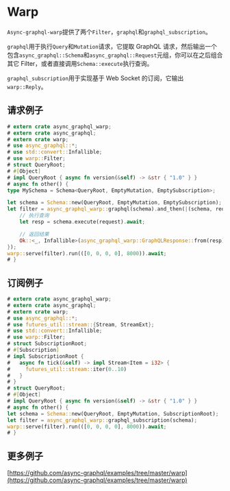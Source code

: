 # Warp

`Async-graphql-warp`提供了两个`Filter`，`graphql`和`graphql_subscription`。

`graphql`用于执行`Query`和`Mutation`请求，它提取 GraphQL 请求，然后输出一个包含`async_graphql::Schema`和`async_graphql::Request`元组，你可以在之后组合其它 Filter，或者直接调用`Schema::execute`执行查询。

`graphql_subscription`用于实现基于 Web Socket 的订阅，它输出`warp::Reply`。

## 请求例子

```rust
# extern crate async_graphql_warp;
# extern crate async_graphql;
# extern crate warp;
# use async_graphql::*;
# use std::convert::Infallible;
# use warp::Filter;
# struct QueryRoot;
# #[Object]
# impl QueryRoot { async fn version(&self) -> &str { "1.0" } }
# async fn other() {
type MySchema = Schema<QueryRoot, EmptyMutation, EmptySubscription>;

let schema = Schema::new(QueryRoot, EmptyMutation, EmptySubscription);
let filter = async_graphql_warp::graphql(schema).and_then(|(schema, request): (MySchema, async_graphql::Request)| async move {
    // 执行查询
    let resp = schema.execute(request).await;

    // 返回结果
    Ok::<_, Infallible>(async_graphql_warp::GraphQLResponse::from(resp))
});
warp::serve(filter).run(([0, 0, 0, 0], 8000)).await;
# }
```

## 订阅例子

```rust
# extern crate async_graphql_warp;
# extern crate async_graphql;
# extern crate warp;
# use async_graphql::*;
# use futures_util::stream::{Stream, StreamExt};
# use std::convert::Infallible;
# use warp::Filter;
# struct SubscriptionRoot;
# #[Subscription]
# impl SubscriptionRoot {
#   async fn tick(&self) -> impl Stream<Item = i32> {
#     futures_util::stream::iter(0..10)
#   }
# }
# struct QueryRoot;
# #[Object]
# impl QueryRoot { async fn version(&self) -> &str { "1.0" } }
# async fn other() {
let schema = Schema::new(QueryRoot, EmptyMutation, SubscriptionRoot);
let filter = async_graphql_warp::graphql_subscription(schema);
warp::serve(filter).run(([0, 0, 0, 0], 8000)).await;
# }
```

## 更多例子

[https://github.com/async-graphql/examples/tree/master/warp](https://github.com/async-graphql/examples/tree/master/warp)
